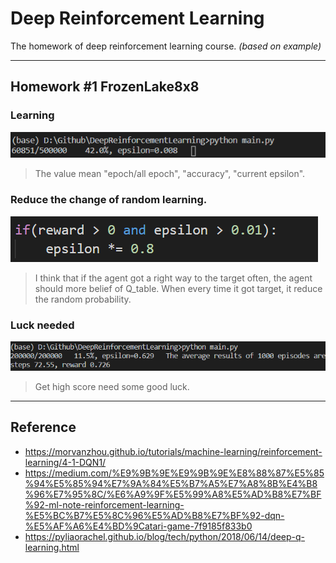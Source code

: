 # Deep Reinforcement Learning
The homework of deep reinforcement learning course. *(based on example)*

----
## Homework #1 FrozenLake8x8

### Learning
![image](1.png)
> The value mean "epoch/all epoch", "accuracy", "current epsilon".

### Reduce the change of random learning.
![image](2.png)

> I think that if the agent got a right way to the target often, the agent should more belief of Q_table. When every time it got target, it reduce the random probability.

### Luck needed
![image](3.png)

> Get high score need some good luck.

----
## Reference

* https://morvanzhou.github.io/tutorials/machine-learning/reinforcement-learning/4-1-DQN1/
* https://medium.com/%E9%9B%9E%E9%9B%9E%E8%88%87%E5%85%94%E5%85%94%E7%9A%84%E5%B7%A5%E7%A8%8B%E4%B8%96%E7%95%8C/%E6%A9%9F%E5%99%A8%E5%AD%B8%E7%BF%92-ml-note-reinforcement-learning-%E5%BC%B7%E5%8C%96%E5%AD%B8%E7%BF%92-dqn-%E5%AF%A6%E4%BD%9Catari-game-7f9185f833b0
* https://pyliaorachel.github.io/blog/tech/python/2018/06/14/deep-q-learning.html